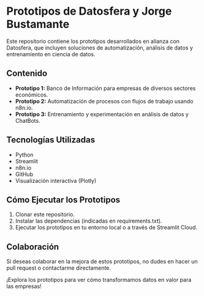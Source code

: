 # Prototipos de Datosfera y Jorge Bustamante

Este repositorio contiene los prototipos desarrollados en alianza con Datosfera, que incluyen soluciones de automatización, análisis de datos y entrenamiento en ciencia de datos.

## Contenido
- **Prototipo 1:** Banco de Información para empresas de diversos sectores económicos.
- **Prototipo 2:** Automatización de procesos con flujos de trabajo usando n8n.io.
- **Prototipo 3:** Entrenamiento y experimentación en análisis de datos y ChatBots.

## Tecnologías Utilizadas
- Python
- Streamlit
- n8n.io
- GitHub
- Visualización interactiva (Plotly)

## Cómo Ejecutar los Prototipos
1. Clonar este repositorio.
2. Instalar las dependencias (indicadas en requirements.txt).
3. Ejecutar los prototipos en tu entorno local o a través de Streamlit Cloud.

## Colaboración
Si deseas colaborar en la mejora de estos prototipos, no dudes en hacer un pull request o contactarme directamente.

¡Explora los prototipos para ver cómo transformamos datos en valor para las empresas!
